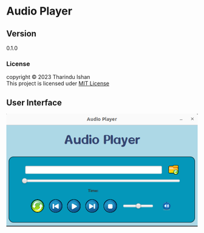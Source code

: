 # Audio Player

## Version
0.1.0

### License
copyright &copy; 2023 Tharindu Ishan<br>
This project is licensed uder [MIT License](License.txt)
## User Interface
<img src="image/Audio-Player-User-InterFace.png">
